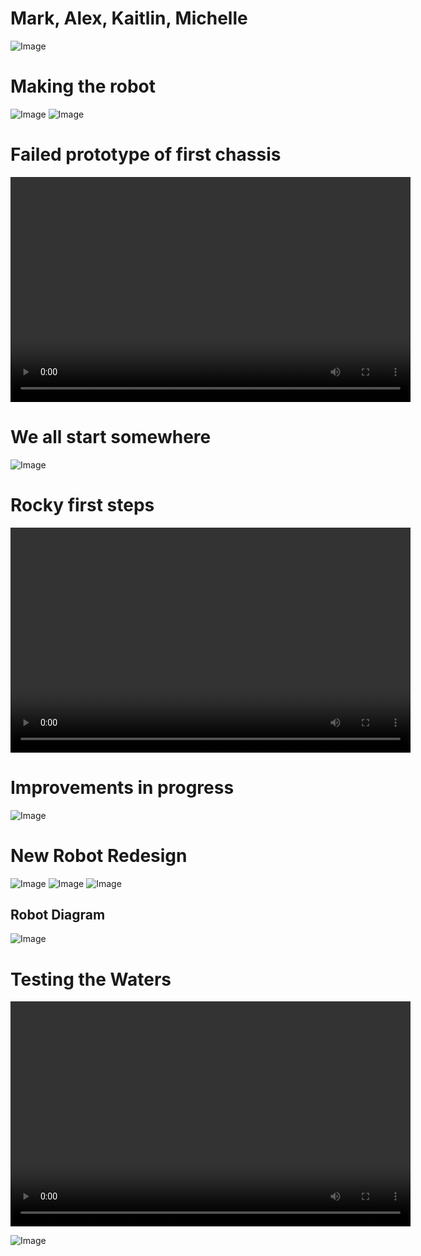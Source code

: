 # Mark, Alex, Kaitlin, Michelle
![Image](GroupPhoto.jpg)

# Making the robot
![Image](Assembly1.jpeg)
![Image](Assembly2.jpeg)

# Failed prototype of first chassis
<video width="640" height="360" controls>
  <source src="FirstChassi.mp4" type="video/mp4">
  Your browser does not support the video tag.
</video>

# We all start somewhere
![Image](Prototype.jpeg)

# Rocky first steps
<video width="640" height="360" controls>
  <source src="PrototypeVid.mp4" type="video/mp4">
  Your browser does not support the video tag.
</video>

# Improvements in progress
![Image](GroupWorkPhoto.jpeg)

# New Robot Redesign
![Image](NewChassi.png)
![Image](FinalRobot.jpeg)
![Image](FinalRobotGlow.jpeg)
## Robot Diagram
![Image](RobotDiagram.png)

# Testing the Waters
<video width="640" height="360" controls>
  <source src="FinalRobotTest.mp4" type="video/mp4">
  Your browser does not support the video tag.
</video>




![Image]()

